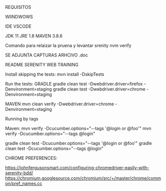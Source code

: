 REQUISITOS

WIINDWOWS 

IDE VSCODE

JDK 11
JRE 1.8
MAVEN 3.8.6

Comando para relaizar la pruena y levantar srenity
nvm verify

SE ADJUNTA CAPTURAS ARHCIVO .doc




README
SERENITY WEB TRAINING

Install skipping the tests:
mvn install -DskipTests

Run the tests:
GRADLE
gradle clean test -Dwebdriver.driver=firefox -Denvironment=staging
gradle clean test -Dwebdriver.driver=chrome -Denvironment=staging

MAVEN
mvn clean verify -Dwebdriver.driver=chrome -Denvironment=staging



Running by tags

Maven:
mvn verify -Dcucumber.options="--tags '@login or @foo'"
mvn verify -Dcucumber.options="--tags @login"


gradle clean test -Dcucumber.options="--tags '@login or @foo'"
gradle clean test -Dcucumber.options="--tags @login"

CHROME PREFERENCES:

https://johnfergusonsmart.com/configuring-chromedriver-easily-with-serenity-bdd/
https://chromium.googlesource.com/chromium/src/+/master/chrome/common/pref_names.cc


